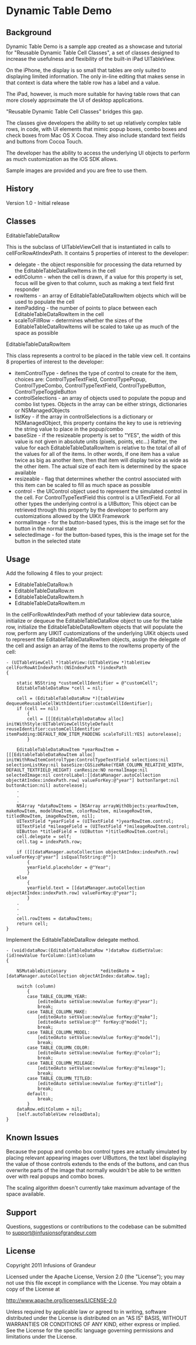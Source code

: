 # Dynamic Table Demo

## Background

Dynamic Table Demo is a sample app created as a showcase and tutorial for "Reusable Dynamic Table Cell Classes", a set of classes designed to increase the usefulness and flexibility of the built-in iPad UITableView.

On the iPhone, the display is so small that tables are only suited to displaying limited information. The only in-line editing that makes sense in that context is data where the table row has a label and a value.

The iPad, however, is much more suitable for having table rows that can more closely approximate the UI of desktop applications.

"Reusable Dynamic Table Cell Classes" bridges this gap.

The classes give developers the ability to set up relatively complex table rows, in code, with UI elements that mimic popup boxes, combo boxes and check boxes from Mac OS X Cocoa. They also include standard text fields and buttons from Cocoa Touch.

The developer has the ability to access the underlying UI objects to perform as much customization as the iOS SDK allows.

Sample images are provided and you are free to use them.

## History

Version 1.0 - Initial release

## Classes

EditableTableDataRow

This is the subclass of UITableViewCell that is instantiated in calls to cellForRowAtIndexPath.
It contains 5 properties of interest to the developer:
* delegate - the object responsible for processing the data returned by the EditableTableDataRowItems in the cell
* editColumn - when the cell is drawn, if a value for this property is set, focus will be given to that column, such as making a text field first responder
* rowItems - an array of EditableTableDataRowItem objects which will be used to populate the cell
* itemPadding - the number of points to place between each EditableTableDataRowItem in the cell
* scaleToFillRow - determines whether the sizes of the EditableTableDataRowItems will be scaled to take up as much of the space as possible

EditableTableDataRowItem

This class represents a control to be placed in the table view cell.
It contains 8 properties of interest to the developer:
* itemControlType - defines the type of control to create for the item, choices are: ControlTypeTextField, ControlTypePopup, ControlTypeCombo, ControlTypeTextField, ControlTypeButton, ControlTypeToggleButton
* controlSelections - an array of objects used to populate the popup and combo list types. Objects in the array can be either strings, dictionaries or NSManagedObjects
* listKey - if the array in controlSelections is a dictionary or NSManagedObject, this property contains the key to use is retrieving the string value to place in the popup/combo
* baseSize - if the resizeable property is set to "YES", the width of this value is not given in absolute units (pixels, points, etc...) Rather, the value for each EditableTableDataRowItem is relative to the total of all of the values for all of the items. In other words, if one item has a value twice as big as another item, then that item will display twice as wide as the other item. The actual size of each item is determined by the space available
* resizeable - flag that determines whether the control associated with this item can be scaled to fill as much space as possible
* control - the UIControl object used to represent the simulated control in the cell. For ControlTypeTextField this control is a UITextField. For  all other types the underlying control is a UIButton; This object can be retrieved through this property by the developer to perform any customizations allowed by the UIKit Framework
* normalImage - for the button-based types, this is the image set for the button in the normal state
* selectedImage - for the button-based types, this is the image set for the button in the selected state

## Usage

Add the following 4 files to your project:

* EditableTableDataRow.h
* EditableTableDataRow.m
* EditableTableDataRowItem.h
* EditableTableDataRowItem.m

In the  cellForRowAtIndexPath method of your tableview data source, initialize or dequeue the EditableTableDataRow object to use for the table row, initialize the EditableTableDataRowItem objects that will populate the row, perform any UIKIT customizations of the underlying UIKit objects used to represent the EditableTableDataRowItem objects, assign the delegate of the cell and assign an array of the items to the rowItems property of the cell:

	- (UITableViewCell *)tableView:(UITableView *)tableView cellForRowAtIndexPath:(NSIndexPath *)indexPath
	{
	
		static NSString *customCellIdentifier = @"customCell";
		EditableTableDataRow *cell = nil;
    
		cell = (EditableTableDataRow *)[tableView dequeueReusableCellWithIdentifier:customCellIdentifier];
		if (cell == nil)
			{
			cell = [[[EditableTableDataRow alloc] initWithStyle:UITableViewCellStyleDefault reuseIdentifier:customCellIdentifier itemPadding:DEFAULT_ROW_ITEM_PADDING scaleToFill:YES] autorelease];
			}
	
		EditableTableDataRowItem *yearRowItem = [[[EditableTableDataRowItem alloc] initWithRowItemControlType:ControlTypeTextField selections:nil selectionListKey:nil baseSize:CGSizeMake(YEAR_COLUMN_RELATIVE_WIDTH, DEFAULT_TEXTFIELD_HEIGHT) canResize:NO normalImage:nil selectedImage:nil controlLabel:[[dataManager.autoCollection objectAtIndex:indexPath.row] valueForKey:@"year"] buttonTarget:nil buttonAction:nil] autorelease];
		.
		.
		.
		NSArray *dataRowItems = [NSArray arrayWithObjects:yearRowItem, makeRowItem, modelRowItem, colorRowItem, mileageRowItem, titledRowItem, imageRowItem, nil];
		UITextField *yearField = (UITextField *)yearRowItem.control;
		UITextField *mileageField = (UITextField *)mileageRowItem.control;
		UIButton *titledField = (UIButton *)titledRowItem.control;
		cell.delegate = self;
		cell.tag = indexPath.row;
	
		if ([[[dataManager.autoCollection objectAtIndex:indexPath.row] valueForKey:@"year"] isEqualToString:@""])
			{
			yearField.placeholder = @"Year";
			}
		else
			{
			yearField.text = [[dataManager.autoCollection objectAtIndex:indexPath.row] valueForKey:@"year"];
			}
		.
		.
		.
		cell.rowItems = dataRowItems;
   		return cell;
	}

Implement the EditableTableDataRow delegate method.

	- (void)dataRow:(EditableTableDataRow *)dataRow didSetValue:(id)newValue forColumn:(int)column
	{
	
		NSMutableDictionary				*editedAuto = [dataManager.autoCollection objectAtIndex:dataRow.tag];
	
		switch (column)
			{
			case TABLE_COLUMN_YEAR:
				[editedAuto setValue:newValue forKey:@"year"];
				break;
			case TABLE_COLUMN_MAKE:
				[editedAuto setValue:newValue forKey:@"make"];
				[editedAuto setValue:@"" forKey:@"model"];
				break;
			case TABLE_COLUMN_MODEL:
				[editedAuto setValue:newValue forKey:@"model"];
				break;
			case TABLE_COLUMN_COLOR:
				[editedAuto setValue:newValue forKey:@"color"];
				break;
			case TABLE_COLUMN_MILEAGE:
				[editedAuto setValue:newValue forKey:@"mileage"];
				break;
			case TABLE_COLUMN_TITLED:
				[editedAuto setValue:newValue forKey:@"titled"];
				break;
			default:
				break;
			}
		dataRow.editColumn = nil;
		[self.autoTableView reloadData];
	}

## Known Issues

Because the popup and combo box control types are actually simulated by placing relevant appearing images over UIButtons, the text label displaying the value of those controls extends to the ends of the buttons, and can thus overwrite parts of the image that normally wouldn't be able to be written over with real popups and combo boxes.

The scaling algorithm doesn't currently take maximum advantage of the space available.

## Support

Questions, suggestions or contributions to the codebase can be submitted to support@infusionsofgrandeur.com

## License

Copyright 2011 Infusions of Grandeur

Licensed under the Apache License, Version 2.0 (the "License");
you may not use this file except in compliance with the License.
You may obtain a copy of the License at

http://www.apache.org/licenses/LICENSE-2.0

Unless required by applicable law or agreed to in writing, software
distributed under the License is distributed on an "AS IS" BASIS,
WITHOUT WARRANTIES OR CONDITIONS OF ANY KIND, either express or implied.
See the License for the specific language governing permissions and
limitations under the License.

